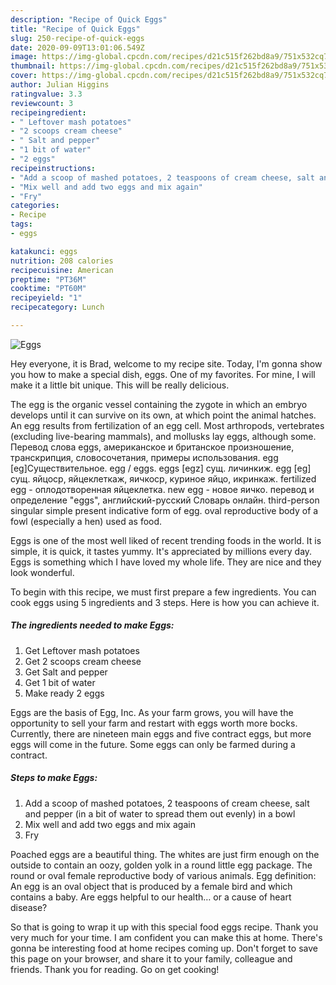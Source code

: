 ```yaml
---
description: "Recipe of Quick Eggs"
title: "Recipe of Quick Eggs"
slug: 250-recipe-of-quick-eggs
date: 2020-09-09T13:01:06.549Z
image: https://img-global.cpcdn.com/recipes/d21c515f262bd8a9/751x532cq70/eggs-recipe-main-photo.jpg
thumbnail: https://img-global.cpcdn.com/recipes/d21c515f262bd8a9/751x532cq70/eggs-recipe-main-photo.jpg
cover: https://img-global.cpcdn.com/recipes/d21c515f262bd8a9/751x532cq70/eggs-recipe-main-photo.jpg
author: Julian Higgins
ratingvalue: 3.3
reviewcount: 3
recipeingredient:
- " Leftover mash potatoes"
- "2 scoops cream cheese"
- " Salt and pepper"
- "1 bit of water"
- "2 eggs"
recipeinstructions:
- "Add a scoop of mashed potatoes, 2 teaspoons of cream cheese, salt and pepper (in a bit of water to spread them out evenly) in a bowl"
- "Mix well and add two eggs and mix again"
- "Fry"
categories:
- Recipe
tags:
- eggs

katakunci: eggs 
nutrition: 208 calories
recipecuisine: American
preptime: "PT36M"
cooktime: "PT60M"
recipeyield: "1"
recipecategory: Lunch

---
```



![Eggs](https://img-global.cpcdn.com/recipes/d21c515f262bd8a9/751x532cq70/eggs-recipe-main-photo.jpg)

Hey everyone, it is Brad, welcome to my recipe site. Today, I'm gonna show you how to make a special dish, eggs. One of my favorites. For mine, I will make it a little bit unique. This will be really delicious.

The egg is the organic vessel containing the zygote in which an embryo develops until it can survive on its own, at which point the animal hatches. An egg results from fertilization of an egg cell. Most arthropods, vertebrates (excluding live-bearing mammals), and mollusks lay eggs, although some. Перевод слова eggs, американское и британское произношение, транскрипция, словосочетания, примеры использования. egg [eɡ]Существительное. egg / eggs. eggs [egz] сущ. личинкиж. egg [eg] сущ. яйцоср, яйцеклеткаж, яичкоср, куриное яйцо, икринкаж. fertilized egg - оплодотворенная яйцеклетка. new egg - новое яичко. перевод и определение &#34;eggs&#34;, английский-русский Словарь онлайн. third-person singular simple present indicative form of egg. oval reproductive body of a fowl (especially a hen) used as food.

Eggs is one of the most well liked of recent trending foods in the world. It is simple, it is quick, it tastes yummy. It's appreciated by millions every day. Eggs is something which I have loved my whole life. They are nice and they look wonderful.


To begin with this recipe, we must first prepare a few ingredients. You can cook eggs using 5 ingredients and 3 steps. Here is how you can achieve it.

<!--inarticleads1-->

##### The ingredients needed to make Eggs:

1. Get  Leftover mash potatoes
1. Get 2 scoops cream cheese
1. Get  Salt and pepper
1. Get 1 bit of water
1. Make ready 2 eggs


Eggs are the basis of Egg, Inc. As your farm grows, you will have the opportunity to sell your farm and restart with eggs worth more bocks. Currently, there are nineteen main eggs and five contract eggs, but more eggs will come in the future. Some eggs can only be farmed during a contract. 

<!--inarticleads2-->

##### Steps to make Eggs:

1. Add a scoop of mashed potatoes, 2 teaspoons of cream cheese, salt and pepper (in a bit of water to spread them out evenly) in a bowl
1. Mix well and add two eggs and mix again
1. Fry


Poached eggs are a beautiful thing. The whites are just firm enough on the outside to contain an oozy, golden yolk in a round little egg package. The round or oval female reproductive body of various animals. Egg definition: An egg is an oval object that is produced by a female bird and which contains a baby. Are eggs helpful to our health… or a cause of heart disease? 

So that is going to wrap it up with this special food eggs recipe. Thank you very much for your time. I am confident you can make this at home. There's gonna be interesting food at home recipes coming up. Don't forget to save this page on your browser, and share it to your family, colleague and friends. Thank you for reading. Go on get cooking!
